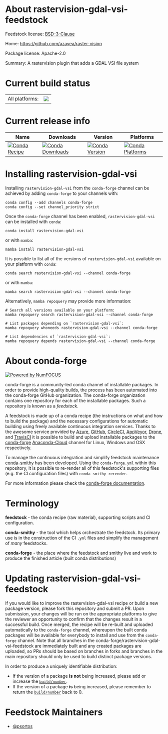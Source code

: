 About rastervision-gdal-vsi-feedstock
=====================================

Feedstock license: [BSD-3-Clause](https://github.com/conda-forge/rastervision-gdal-vsi-feedstock/blob/main/LICENSE.txt)

Home: https://github.com/azavea/raster-vision

Package license: Apache-2.0

Summary: A rastervision plugin that adds a GDAL VSI file system

Current build status
====================


<table><tr><td>All platforms:</td>
    <td>
      <a href="https://dev.azure.com/conda-forge/feedstock-builds/_build/latest?definitionId=14565&branchName=main">
        <img src="https://dev.azure.com/conda-forge/feedstock-builds/_apis/build/status/rastervision-gdal-vsi-feedstock?branchName=main">
      </a>
    </td>
  </tr>
</table>

Current release info
====================

| Name | Downloads | Version | Platforms |
| --- | --- | --- | --- |
| [![Conda Recipe](https://img.shields.io/badge/recipe-rastervision--gdal--vsi-green.svg)](https://anaconda.org/conda-forge/rastervision-gdal-vsi) | [![Conda Downloads](https://img.shields.io/conda/dn/conda-forge/rastervision-gdal-vsi.svg)](https://anaconda.org/conda-forge/rastervision-gdal-vsi) | [![Conda Version](https://img.shields.io/conda/vn/conda-forge/rastervision-gdal-vsi.svg)](https://anaconda.org/conda-forge/rastervision-gdal-vsi) | [![Conda Platforms](https://img.shields.io/conda/pn/conda-forge/rastervision-gdal-vsi.svg)](https://anaconda.org/conda-forge/rastervision-gdal-vsi) |

Installing rastervision-gdal-vsi
================================

Installing `rastervision-gdal-vsi` from the `conda-forge` channel can be achieved by adding `conda-forge` to your channels with:

```
conda config --add channels conda-forge
conda config --set channel_priority strict
```

Once the `conda-forge` channel has been enabled, `rastervision-gdal-vsi` can be installed with `conda`:

```
conda install rastervision-gdal-vsi
```

or with `mamba`:

```
mamba install rastervision-gdal-vsi
```

It is possible to list all of the versions of `rastervision-gdal-vsi` available on your platform with `conda`:

```
conda search rastervision-gdal-vsi --channel conda-forge
```

or with `mamba`:

```
mamba search rastervision-gdal-vsi --channel conda-forge
```

Alternatively, `mamba repoquery` may provide more information:

```
# Search all versions available on your platform:
mamba repoquery search rastervision-gdal-vsi --channel conda-forge

# List packages depending on `rastervision-gdal-vsi`:
mamba repoquery whoneeds rastervision-gdal-vsi --channel conda-forge

# List dependencies of `rastervision-gdal-vsi`:
mamba repoquery depends rastervision-gdal-vsi --channel conda-forge
```


About conda-forge
=================

[![Powered by
NumFOCUS](https://img.shields.io/badge/powered%20by-NumFOCUS-orange.svg?style=flat&colorA=E1523D&colorB=007D8A)](https://numfocus.org)

conda-forge is a community-led conda channel of installable packages.
In order to provide high-quality builds, the process has been automated into the
conda-forge GitHub organization. The conda-forge organization contains one repository
for each of the installable packages. Such a repository is known as a *feedstock*.

A feedstock is made up of a conda recipe (the instructions on what and how to build
the package) and the necessary configurations for automatic building using freely
available continuous integration services. Thanks to the awesome service provided by
[Azure](https://azure.microsoft.com/en-us/services/devops/), [GitHub](https://github.com/),
[CircleCI](https://circleci.com/), [AppVeyor](https://www.appveyor.com/),
[Drone](https://cloud.drone.io/welcome), and [TravisCI](https://travis-ci.com/)
it is possible to build and upload installable packages to the
[conda-forge](https://anaconda.org/conda-forge) [Anaconda-Cloud](https://anaconda.org/)
channel for Linux, Windows and OSX respectively.

To manage the continuous integration and simplify feedstock maintenance
[conda-smithy](https://github.com/conda-forge/conda-smithy) has been developed.
Using the ``conda-forge.yml`` within this repository, it is possible to re-render all of
this feedstock's supporting files (e.g. the CI configuration files) with ``conda smithy rerender``.

For more information please check the [conda-forge documentation](https://conda-forge.org/docs/).

Terminology
===========

**feedstock** - the conda recipe (raw material), supporting scripts and CI configuration.

**conda-smithy** - the tool which helps orchestrate the feedstock.
                   Its primary use is in the construction of the CI ``.yml`` files
                   and simplify the management of *many* feedstocks.

**conda-forge** - the place where the feedstock and smithy live and work to
                  produce the finished article (built conda distributions)


Updating rastervision-gdal-vsi-feedstock
========================================

If you would like to improve the rastervision-gdal-vsi recipe or build a new
package version, please fork this repository and submit a PR. Upon submission,
your changes will be run on the appropriate platforms to give the reviewer an
opportunity to confirm that the changes result in a successful build. Once
merged, the recipe will be re-built and uploaded automatically to the
`conda-forge` channel, whereupon the built conda packages will be available for
everybody to install and use from the `conda-forge` channel.
Note that all branches in the conda-forge/rastervision-gdal-vsi-feedstock are
immediately built and any created packages are uploaded, so PRs should be based
on branches in forks and branches in the main repository should only be used to
build distinct package versions.

In order to produce a uniquely identifiable distribution:
 * If the version of a package **is not** being increased, please add or increase
   the [``build/number``](https://docs.conda.io/projects/conda-build/en/latest/resources/define-metadata.html#build-number-and-string).
 * If the version of a package **is** being increased, please remember to return
   the [``build/number``](https://docs.conda.io/projects/conda-build/en/latest/resources/define-metadata.html#build-number-and-string)
   back to 0.

Feedstock Maintainers
=====================

* [@psortos](https://github.com/psortos/)

